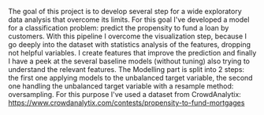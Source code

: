 The goal of this project is to develop several step for a wide exploratory data analysis that overcome its limits.
For this goal I've developed a model for a classification problem: predict the propensity to fund a loan by customers.
With this pipeline I overcome the visualization step, because I go deeply into the dataset with statistics analysis of the features, dropping not helpful variables. I create features that improve the prediction and finally I have a peek at the several baseline models (without tuning) also trying to understand the relevant features.
The Modelling part is split into 2 steps: the first one applying models to the unbalanced target variable, the second one handling the unbalanced target variable with a resample method: oversampling. 
For this purpose I've used a dataset from CrowdAnalytix: https://www.crowdanalytix.com/contests/propensity-to-fund-mortgages

